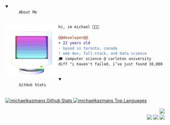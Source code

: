 <!-- Begin Header -->
<details open>
  <summary>
    <code>
      About Me
    </code>
  </summary>
  <img align="left" width="168px" src="./images/floating_computer.gif" />

  ```diff
  hi, im michael 👨🏻‍💻

  @@developer@@
  + 22 years old
  - based in toronto, canada
  ! web dev, full-stack, and data science
  🎓 computer science @ carleton university
  diff "i haven't failed, i’ve just found 10,000 ways that won’t work"
  ```
</details>
<br/>
<!-- End Header -->
<!-- Begin GitHub Stats -->
<details open>
  <summary>
    <code>
      GitHub Stats
    </code>
  </summary>
  <br/>
  <a href="https://github.com/anuraghazra/github-readme-stats">
    <img alt="michaelkazmans Github Stats" src="https://github-readme-stats.vercel.app/api/?username=michaelkazman&show_icons=true&count_private=true&theme=react&hide_border=true&bg_color=161B22&title_color=D3A9FF&icon_color=92C0E8&text_color=FFFFFF" height="194px"/>
  </a>
  <a href="https://github.com/anuraghazra/github-readme-stats">
    <img alt="michaelkazmans Top Languages" src="https://github-readme-stats.vercel.app/api/top-langs/?username=michaelkazman&langs_count=8&layout=compact&theme=react&hide_border=true&bg_color=161B22&title_color=D3A9FF&icon_color=92C0E8&text_color=FFFFFF" height="194px"/>
  </a>
  <br/>
</details>
<br/>
<!-- End GitHub Stats -->
<!-- Start Profile Views -->

<div align="right">
  <img src="https://komarev.com/ghpvc/?username=michaelkazman&color=0C866C"/>
</div>
<div align="right">
    <img src="https://img.shields.io/badge/-michaelkazman.com-blue?style=social&logo=homeassistantcommunitystore&logoColor=colorB&link=https://michaelkazman.com"/>
    <img src="https://img.shields.io/badge/-Michael%20Kazman-blue?style=social&logo=Linkedin&logoColor=blue&link=https://www.linkedin.com/in/michaelkazman/"/>
    <img src="https://img.shields.io/badge/-michael.kazman-c14438?style=social&logo=Gmail&logoColor=red&link=mailto:michael.kazman@gmail.com"/>
</div>


<!-- End Profile Views -->
